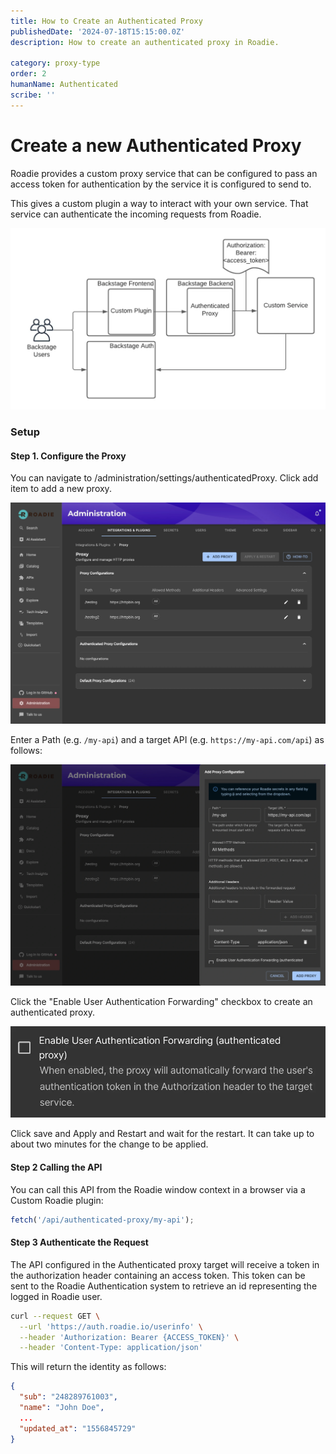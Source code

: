 ```yaml
---
title: How to Create an Authenticated Proxy
publishedDate: '2024-07-18T15:15:00.0Z'
description: How to create an authenticated proxy in Roadie.

category: proxy-type
order: 2
humanName: Authenticated
scribe: ''
---
```


# Create a new Authenticated Proxy

Roadie provides a custom proxy service that can be configured to pass an access token for authentication by the service it is configured to send to.

This gives a custom plugin a way to interact with your own service. That service can authenticate the incoming requests from Roadie.

![authenticatedProxyDiagram.webp](authenticatedProxyDiagram.webp)

### Setup

#### Step 1. Configure the Proxy

You can navigate to /administration/settings/authenticatedProxy. Click add item to add a new proxy.

![authenticatedProxyConfig.webp](authenticatedProxyConfig.webp)

Enter a Path (e.g. `/my-api`) and a target API (e.g. `https://my-api.com/api`) as follows:

![myTest.webp](myTest.webp)

Click the "Enable User Authentication Forwarding" checkbox to create an authenticated proxy.

![enableAuthenticated.webp](enableAuthenticated.webp)

Click save and Apply and Restart and wait for the restart. It can take up to about two minutes for the change to be applied.

#### Step 2 Calling the API

You can call this API from the Roadie window context in a browser via a Custom Roadie plugin:

```javascript
fetch('/api/authenticated-proxy/my-api');
```

#### Step 3 Authenticate the Request

The API configured in the Authenticated proxy target will receive a token in the authorization header containing an access token. This token can be sent to the Roadie Authentication system to retrieve an id representing the logged in Roadie user.

```bash
curl --request GET \
  --url 'https://auth.roadie.io/userinfo' \
  --header 'Authorization: Bearer {ACCESS_TOKEN}' \
  --header 'Content-Type: application/json'
```

This will return the identity as follows:

```json
{
  "sub": "248289761003",
  "name": "John Doe",
  ...
  "updated_at": "1556845729"
}
```
